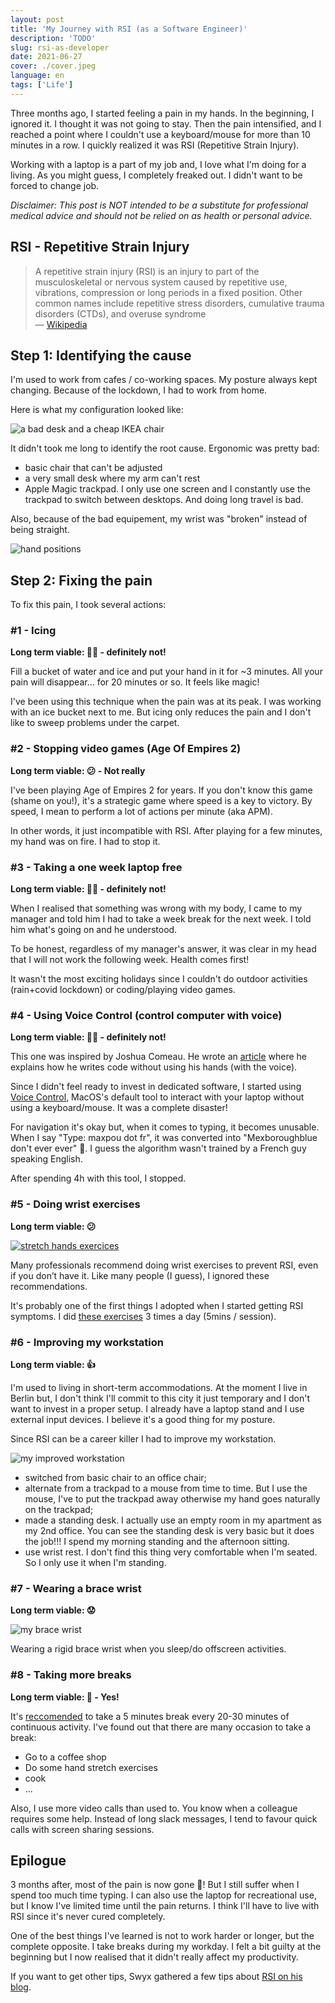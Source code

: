 ```yaml
---
layout: post
title: 'My Journey with RSI (as a Software Engineer)'
description: 'TODO'
slug: rsi-as-developer
date: 2021-06-27
cover: ./cover.jpeg
language: en
tags: ['Life']
---
```


Three months ago, I started feeling a pain in my hands. In the beginning, I ignored it. I thought it
was not going to stay. Then the pain intensified, and I reached a point where I couldn't use a
keyboard/mouse for more than 10 minutes in a row. I quickly realized it was RSI (Repetitive Strain
Injury).

Working with a laptop is a part of my job and, I love what I'm doing for a living. As you might
guess, I completely freaked out. I didn't want to be forced to change job.

_Disclaimer: This post is NOT intended to be a substitute for professional medical advice and should
not be relied on as health or personal advice._

## RSI - Repetitive Strain Injury

> A repetitive strain injury (RSI) is an injury to part of the musculoskeletal or nervous system
> caused by repetitive use, vibrations, compression or long periods in a fixed position. Other
> common names include repetitive stress disorders, cumulative trauma disorders (CTDs), and overuse
> syndrome  
> — [Wikipedia](https://en.wikipedia.org/wiki/Repetitive_strain_injury)

## Step 1: Identifying the cause

I'm used to work from cafes / co-working spaces. My posture always kept changing. Because of the
lockdown, I had to work from home.

Here is what my configuration looked like:

![a bad desk and a cheap IKEA chair](./bad-desk.jpeg)

It didn't took me long to identify the root cause. Ergonomic was pretty bad:

- basic chair that can't be adjusted
- a very small desk where my arm can't rest
- Apple Magic trackpad. I only use one screen and I constantly use the trackpad to switch between
  desktops. And doing long travel is bad.

Also, because of the bad equipement, my wrist was "broken" instead of being straight.

![hand positions](./hand-position.jpeg)

## Step 2: Fixing the pain

To fix this pain, I took several actions:

### #1 - Icing

**Long term viable: 🙅‍♂️ - definitely not!**

Fill a bucket of water and ice and put your hand in it for ~3 minutes. All your pain will
disappear... for 20 minutes or so. It feels like magic!

I've been using this technique when the pain was at its peak. I was working with an ice bucket next
to me. But icing only reduces the pain and I don't like to sweep problems under the carpet.

### #2 - Stopping video games (Age Of Empires 2)

**Long term viable: 😕 - Not really**

I've been playing Age of Empires 2 for years. If you don't know this game (shame on you!), it's a
strategic game where speed is a key to victory. By speed, I mean to perform a lot of actions per
minute (aka APM).

In other words, it just incompatible with RSI. After playing for a few minutes, my hand was on fire.
I had to stop it.

### #3 - Taking a one week laptop free

**Long term viable: 🙅‍♂️ - definitely not!**

When I realised that something was wrong with my body, I came to my manager and told him I had to
take a week break for the next week. I told him what's going on and he understood.

To be honest, regardless of my manager's answer, it was clear in my head that I will not work the
following week. Health comes first!

It wasn't the most exciting holidays since I couldn't do outdoor activities (rain+covid lockdown) or
coding/playing video games.

### #4 - Using Voice Control (control computer with voice)

**Long term viable: 🙅‍♂️ - definitely not!**

This one was inspired by Joshua Comeau. He wrote an
[article](https://www.joshwcomeau.com/blog/hands-free-coding/) where he explains how he writes code
without using his hands (with the voice).

Since I didn't feel ready to invest in dedicated software, I started using
[Voice Control](https://support.apple.com/en-gb/guide/mac-help/mh40719/mac), MacOS's default tool to
interact with your laptop without using a keyboard/mouse. It was a complete disaster!

For navigation it's okay but, when it comes to typing, it becomes unusable. When I say "Type: maxpou
dot fr", it was converted into "Mexboroughblue don't ever ever" 🥲. I guess the algorithm wasn't
trained by a French guy speaking English.

After spending 4h with this tool, I stopped.

### #5 - Doing wrist exercises

**Long term viable: 😕**

[![stretch hands exercices](./stretch-hands.jpeg)](https://twitter.com/bruderkaitlin/status/997190969031319552)

Many professionals recommend doing wrist exercises to prevent RSI, even if you don’t have it. Like
many people (I guess), I ignored these recommendations.

It's probably one of the first things I adopted when I started getting RSI symptoms. I did
[these exercises](https://www.youtube.com/watch?v=BPBWIfKTZCI) 3 times a day (5mins / session).

### #6 - Improving my workstation

**Long term viable: 👍**

I'm used to living in short-term accommodations. At the moment I live in Berlin but, I don't think
I'll commit to this city it just temporary and I don't want to invest in a proper setup. I already
have a laptop stand and I use external input devices. I believe it's a good thing for my posture.

Since RSI can be a career killer I had to improve my workstation.

![my improved workstation](./workstation.jpeg)

- switched from basic chair to an office chair;
- alternate from a trackpad to a mouse from time to time. But I use the mouse, I've to put the
  trackpad away otherwise my hand goes naturally on the trackpad;
- made a standing desk. I actually use an empty room in my apartment as my 2nd office. You can see
  the standing desk is very basic but it does the job!!! I spend my morning standing and the
  afternoon sitting.
- use wrist rest. I don't find this thing very comfortable when I'm seated. So I only use it when
  I'm standing.

### #7 - Wearing a brace wrist

**Long term viable: 😟**

![my brace wrist](./brace-wrist.jpeg)

Wearing a rigid brace wrist when you sleep/do offscreen activities.

### #8 - Taking more breaks

**Long term viable: 🙂 - Yes!**

It's [reccomended](https://www.rsiprevention.com/prevention) to take a 5 minutes break every 20-30
minutes of continuous activity. I've found out that there are many occasion to take a break:

- Go to a coffee shop
- Do some hand stretch exercises
- cook
- ...

Also, I use more video calls than used to. You know when a colleague requires some help. Instead of
long slack messages, I tend to favour quick calls with screen sharing sessions.

## Epilogue

3 months after, most of the pain is now gone 🥳! But I still suffer when I spend too much time
typing. I can also use the laptop for recreational use, but I know I've limited time until the pain
returns. I think I'll have to live with RSI since it's never cured completely.

One of the best things I've learned is not to work harder or longer, but the complete opposite. I
take breaks during my workday. I felt a bit guilty at the beginning but I now realised that it
didn't really affect my productivity.

If you want to get other tips, Swyx gathered a few tips about
[RSI on his blog](https://www.swyx.io/rsi-tips/).
